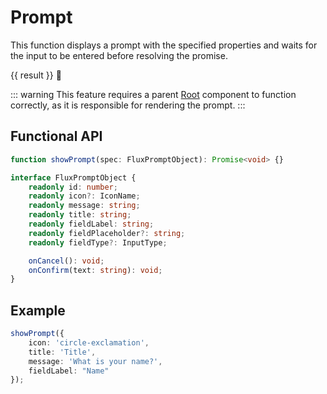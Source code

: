 <script
    lang="ts"
    setup>
    import { FluxSecondaryButton, FluxStack, showPrompt } from '@basmilius/flux';
    import { ref } from 'vue';

    const result = ref<string | null>(null);
    
    async function show(): Promise<void> {
        result.value = null;
        result.value = await showPrompt({
            icon: 'circle-exclamation',
            title: 'Title',
            message: 'What is your name?',
            fieldLabel: "Name"
        });
    }
</script>

# Prompt

This function displays a prompt with the specified properties and waits for the input to be entered before resolving the promise.

<Preview>
    <FluxStack axis="horizontal" is-centered>
        <FluxSecondaryButton
            icon-before="circle-exclamation"
            label="Show prompt"
            @click="show()"/>
        <span v-if="result">{{ result }}</span>
        <span v-else>🤔</span>
    </FluxStack>
</Preview>

::: warning
This feature requires a parent [Root](../root) component to function correctly, as it is responsible for rendering the prompt.
:::

## Functional API

```ts
function showPrompt(spec: FluxPromptObject): Promise<void> {}

interface FluxPromptObject {
    readonly id: number;
    readonly icon?: IconName;
    readonly message: string;
    readonly title: string;
    readonly fieldLabel: string;
    readonly fieldPlaceholder?: string;
    readonly fieldType?: InputType;

    onCancel(): void;
    onConfirm(text: string): void;
}
```

## Example

```typescript
showPrompt({
    icon: 'circle-exclamation',
    title: 'Title',
    message: 'What is your name?',
    fieldLabel: "Name"
});
```
